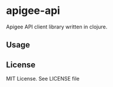 # apigee-api

Apigee API client library written in clojure.

## Usage


## License
MIT License. See LICENSE file

